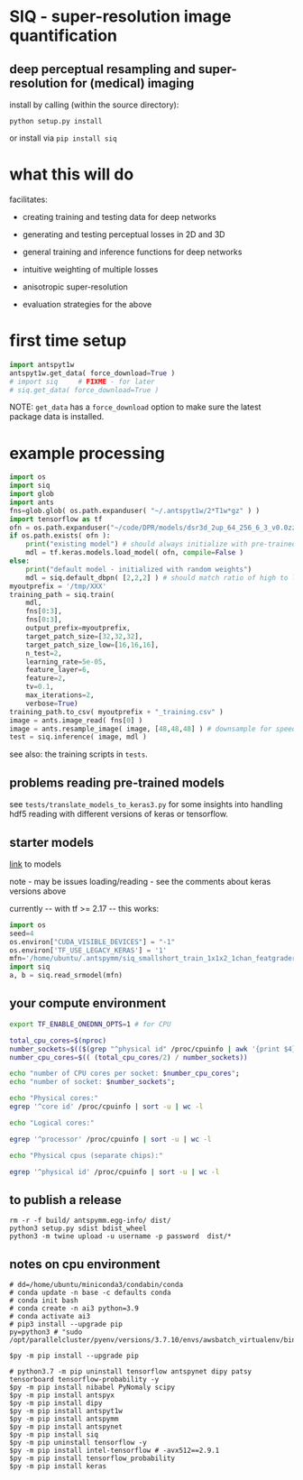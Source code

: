 # SIQ - super-resolution image quantification

## deep perceptual resampling and super-resolution for (medical) imaging

install by calling (within the source directory):

```
python setup.py install
```

or install via `pip install siq`

# what this will do

facilitates:

* creating training and testing data for deep networks

* generating and testing perceptual losses in 2D and 3D

* general training and inference functions for deep networks

* intuitive weighting of multiple losses

* anisotropic super-resolution

* evaluation strategies for the above

# first time setup

```python
import antspyt1w
antspyt1w.get_data( force_download=True )
# import siq     # FIXME - for later
# siq.get_data( force_download=True )
```

NOTE: `get_data` has a `force_download` option to make sure the latest
package data is installed.

# example processing

```python
import os
import siq
import glob
import ants
fns=glob.glob( os.path.expanduser( "~/.antspyt1w/2*T1w*gz" ) )
import tensorflow as tf
ofn = os.path.expanduser("~/code/DPR/models/dsr3d_2up_64_256_6_3_v0.0zzz.h5")
if os.path.exists( ofn ):
    print("existing model") # should always initialize with pre-trained model
    mdl = tf.keras.models.load_model( ofn, compile=False )
else:
    print("default model - initialized with random weights")
    mdl = siq.default_dbpn( [2,2,2] ) # should match ratio of high to low size patches
myoutprefix = '/tmp/XXX'
training_path = siq.train(
    mdl, 
    fns[0:3], 
    fns[0:3], 
    output_prefix=myoutprefix,
    target_patch_size=[32,32,32],
    target_patch_size_low=[16,16,16],
    n_test=2, 
    learning_rate=5e-05, 
    feature_layer=6, 
    feature=2, 
    tv=0.1,
    max_iterations=2, 
    verbose=True)
training_path.to_csv( myoutprefix + "_training.csv" )
image = ants.image_read( fns[0] )
image = ants.resample_image( image, [48,48,48] ) # downsample for speed in testing
test = siq.inference( image, mdl )
```

see also: the training scripts in `tests`.

## problems reading pre-trained models

see `tests/translate_models_to_keras3.py` for some insights into handling hdf5 reading with different versions of keras or tensorflow.

## starter models 

[link](https://figshare.com/articles/software/SIQ_reference_super_resolution_models/27079987) to models

note - may be issues loading/reading - see the comments about keras versions above

currently -- with tf >= 2.17 -- this works:

```python
import os
seed=4
os.environ["CUDA_VISIBLE_DEVICES"] = "-1"
os.environ['TF_USE_LEGACY_KERAS'] = '1'
mfn='/home/ubuntu/.antspymm/siq_smallshort_train_1x1x2_1chan_featgraderL6_best_mdl.h5'
import siq
a, b = siq.read_srmodel(mfn)
```

## your compute environment

```bash
export TF_ENABLE_ONEDNN_OPTS=1 # for CPU

total_cpu_cores=$(nproc)
number_sockets=$(($(grep "^physical id" /proc/cpuinfo | awk '{print $4}' | sort -un | tail -1)+1))
number_cpu_cores=$(( (total_cpu_cores/2) / number_sockets))

echo "number of CPU cores per socket: $number_cpu_cores";
echo "number of socket: $number_sockets";

echo "Physical cores:"
egrep '^core id' /proc/cpuinfo | sort -u | wc -l

echo "Logical cores:"

egrep '^processor' /proc/cpuinfo | sort -u | wc -l

echo "Physical cpus (separate chips):"

egrep '^physical id' /proc/cpuinfo | sort -u | wc -l

```

## to publish a release

```
rm -r -f build/ antspymm.egg-info/ dist/
python3 setup.py sdist bdist_wheel
python3 -m twine upload -u username -p password  dist/*
```


## notes on cpu environment

```
# dd=/home/ubuntu/miniconda3/condabin/conda
# conda update -n base -c defaults conda
# conda init bash
# conda create -n ai3 python=3.9
# conda activate ai3 
# pip3 install --upgrade pip
py=python3 # "sudo /opt/parallelcluster/pyenv/versions/3.7.10/envs/awsbatch_virtualenv/bin/python3.7"

$py -m pip install --upgrade pip

# python3.7 -m pip uninstall tensorflow antspynet dipy patsy tensorboard tensorflow-probability -y
$py -m pip install nibabel PyNomaly scipy 
$py -m pip install antspyx 
$py -m pip install dipy 
$py -m pip install antspyt1w 
$py -m pip install antspymm 
$py -m pip install antspynet
$py -m pip install siq
$py -m pip uninstall tensorflow -y
$py -m pip install intel-tensorflow # -avx512==2.9.1
$py -m pip install tensorflow_probability
$py -m pip install keras
```
